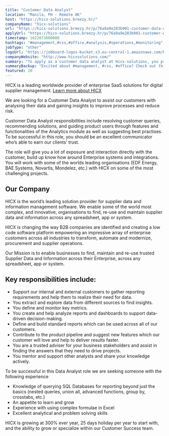```yaml
---
title: "Customer Data Analyst"
location: "Manila, PH - Remote OK"
host: "https://hicx-solutions.breezy.hr/"
companyName: "hicx-solutions"
url: "https://hicx-solutions.breezy.hr/p/76a9a9e283b901-customer-data-analyst"
applyUrl: "https://hicx-solutions.breezy.hr/p/76a9a9e283b901-customer-data-analyst/apply"
timestamp: 1622073600000
hashtags: "#management,#css,#office,#analysis,#operations,#monitoring"
jobType: "other"
logoUrl: "https://jobboard-logos-bucket.s3.eu-central-1.amazonaws.com/hicx-solutions"
companyWebsite: "http://www.hicxsolutions.com/"
summary: "To apply as a customer data analyst at Hicx-solutions, you preferably need to have experience with using complex formulae in Excel."
summaryBackup: "Excited about #management, #css, #office? Check out this job post!"
featured: 20
---
```


HICX is a leading worldwide provider of enterprise SaaS solutions for digital supplier management. [Learn more about HICX](https://hicx-solutions.breezy.hr/)

We are looking for a Customer Data Analyst to assist our customers with analysing their data and gaining insights to improve processes and reduce risk.

Customer Data Analyst responsibilities include resolving customer queries, recommending solutions, and guiding product users through features and functionalities of the Analytics module as well as suggesting best practises. To be successful in this role, you should be an excellent communicator who’s able to earn our clients’ trust.

The role will give you a lot of exposure and interaction directly with the customer, build up know how around Enterprise systems and integrations. You will work with some of the worlds leading organisations (EDF Energy, BAE Systems, Novartis, Mondelez, etc.) with HICX on some of the most challenging projects.

## Our Company

HICX is the world’s leading solution provider for supplier data and information management software. We enable some of the world most complex, and innovative, organisations to find, re-use and maintain supplier data and information across any spreadsheet, app or system.

HICX is changing the way B2B companies are identified and creating a low code software platform empowering an impressive array of enterprise customers across all industries to transform, automate and modernize, procurement and supplier operations.

Our Mission is to enable businesses to find, maintain and re-use trusted Supplier Data and Information across their Enterprise, across any spreadsheet, app or system.

## Key responsibilities include:

*   Support our internal and external customers to gather reporting requirements and help them to realize their need for data.
*   You extract and explore data from different sources to find insights.
*   You define and monitor key metrics.
*   You create and help analyze reports and dashboards to support data-driven decision-making.
*   Define and build standard reports which can be used across all of our customers.
*   Contribute to the product pipeline and suggest new features which our customer will love and help to deliver results faster.
*   You are a trusted adviser for your business stakeholders and assist in finding the answers that they need to drive projects.
*   You mentor and support other analysts and share your knowledge actively.

To be successful in this Data Analyst role we are seeking someone with the following experience

*   Knowledge of querying SQL Databases for reporting beyond just the basics (nested queries, union all, advanced functions, group by, crosstabs, etc.)
*   An appetite to learn and grow
*   Experience with using complex formulae in Excel
*   Excellent analytical and problem solving skills

HICX is growing at 300% ever year, 25 days holiday per year to start with, and the ability to grow or specialize within our Customer Success team.
